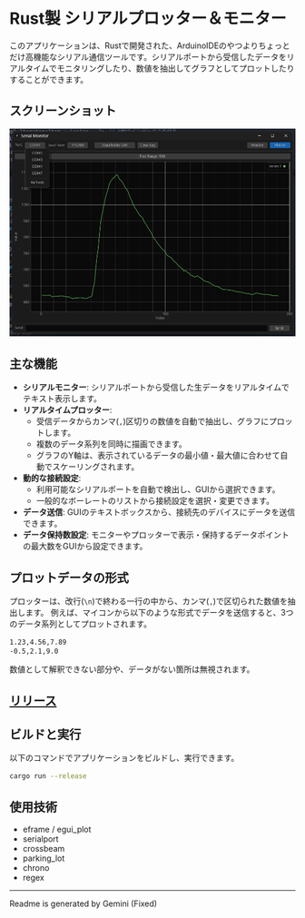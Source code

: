 # Rust製 シリアルプロッター＆モニター

このアプリケーションは、Rustで開発された、ArduinoIDEのやつよりちょっとだけ高機能なシリアル通信ツールです。シリアルポートから受信したデータをリアルタイムでモニタリングしたり、数値を抽出してグラフとしてプロットしたりすることができます。

## スクリーンショット

![alt text](docs/image.png)

## 主な機能

- **シリアルモニター**: シリアルポートから受信した生データをリアルタイムでテキスト表示します。
- **リアルタイムプロッター**:
  - 受信データからカンマ(`,`)区切りの数値を自動で抽出し、グラフにプロットします。
  - 複数のデータ系列を同時に描画できます。
  - グラフのY軸は、表示されているデータの最小値・最大値に合わせて自動でスケーリングされます。
- **動的な接続設定**:
  - 利用可能なシリアルポートを自動で検出し、GUIから選択できます。
  - 一般的なボーレートのリストから接続設定を選択・変更できます。
- **データ送信**: GUIのテキストボックスから、接続先のデバイスにデータを送信できます。
- **データ保持数設定**: モニターやプロッターで表示・保持するデータポイントの最大数をGUIから設定できます。

## プロットデータの形式

プロッターは、改行(`\n`)で終わる一行の中から、カンマ(`,`)で区切られた数値を抽出します。
例えば、マイコンから以下のような形式でデータを送信すると、3つのデータ系列としてプロットされます。

```
1.23,4.56,7.89
-0.5,2.1,9.0
```

数値として解釈できない部分や、データがない箇所は無視されます。

## [リリース](https://github.com/helgev-traP/serial-plotter/releases)

## ビルドと実行

以下のコマンドでアプリケーションをビルドし、実行できます。

```bash
cargo run --release
```

## 使用技術

- eframe / egui_plot
- serialport
- crossbeam
- parking_lot
- chrono
- regex

---

Readme is generated by Gemini (Fixed)


